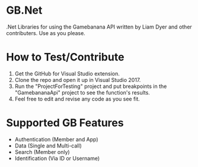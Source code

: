 # GB.Net
.Net Libraries for using the Gamebanana API written by Liam Dyer and other contributers. Use as you please.

# How to Test/Contribute

1. Get the GitHub for Visual Studio extension.
2. Clone the repo and open it up in Visual Studio 2017. 
3. Run the "ProjectForTesting" project and put breakpoints in the "GamebananaApi" project to see the function's results.
4. Feel free to edit and revise any code as you see fit.

# Supported GB Features

- Authentication (Member and App)
- Data (Single and Multi-call)
- Search (Member only)
- Identification (Via ID or Username)